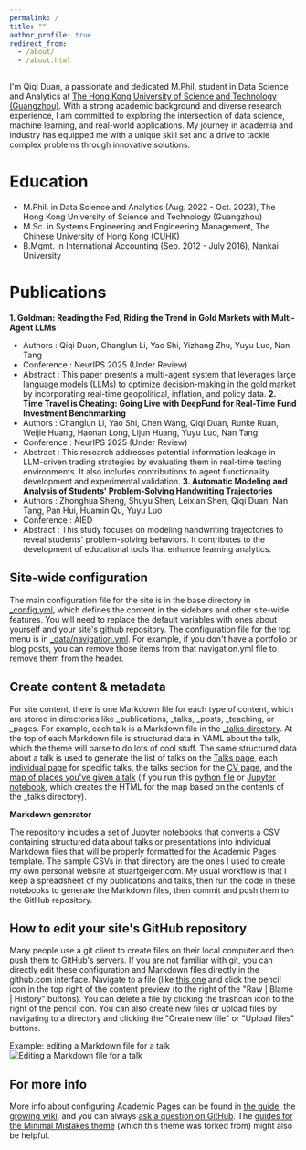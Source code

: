 ```yaml
---
permalink: /
title: ""
author_profile: true
redirect_from: 
  - /about/
  - /about.html
---
```


I'm Qiqi Duan, a passionate and dedicated M.Phil. student in Data Science and Analytics at [The Hong Kong University of Science and Technology (Guangzhou)](https://www.hkust-gz.edu.cn/zh/?variant=zh-cn/). With a strong academic background and diverse research experience, I am committed to exploring the intersection of data science, machine learning, and real-world applications. My journey in academia and industry has equipped me with a unique skill set and a drive to tackle complex problems through innovative solutions.

Education
======
* M.Phil. in Data Science and Analytics (Aug. 2022 - Oct. 2023), The Hong Kong University of Science and Technology (Guangzhou)
* M.Sc. in Systems Engineering and Engineering Management, The Chinese University of Hong Kong (CUHK)
* B.Mgmt. in International Accounting (Sep. 2012 - July 2016), Nankai University

Publications
======
**1. Goldman: Reading the Fed, Riding the Trend in Gold Markets with Multi-Agent LLMs**
  * Authors : Qiqi Duan, Changlun Li, Yao Shi, Yizhang Zhu, Yuyu Luo, Nan Tang
  * Conference : NeurIPS 2025 (Under Review)
  * Abstract : This paper presents a multi-agent system that leverages large language models (LLMs) to optimize decision-making in the gold market by           incorporating real-time geopolitical, inflation, and policy data.
**2. Time Travel is Cheating: Going Live with DeepFund for Real-Time Fund Investment Benchmarking**
  * Authors : Changlun Li, Yao Shi, Chen Wang, Qiqi Duan, Runke Ruan, Weijie Huang, Haonan Long, Lijun Huang, Yuyu Luo, Nan Tang
  * Conference : NeurIPS 2025 (Under Review)
  * Abstract : This research addresses potential information leakage in LLM-driven trading strategies by evaluating them in real-time testing environments.     It also includes contributions to agent functionality development and experimental validation.
**3. Automatic Modeling and Analysis of Students' Problem-Solving Handwriting Trajectories**
  * Authors : Zhonghua Sheng, Shuyu Shen, Leixian Shen, Qiqi Duan, Nan Tang, Pan Hui, Huamin Qu, Yuyu Luo
  * Conference : AIED
  * Abstract : This study focuses on modeling handwriting trajectories to reveal students' problem-solving behaviors. It contributes to the development of      educational tools that enhance learning analytics.


Site-wide configuration
------
The main configuration file for the site is in the base directory in [_config.yml](https://github.com/academicpages/academicpages.github.io/blob/master/_config.yml), which defines the content in the sidebars and other site-wide features. You will need to replace the default variables with ones about yourself and your site's github repository. The configuration file for the top menu is in [_data/navigation.yml](https://github.com/academicpages/academicpages.github.io/blob/master/_data/navigation.yml). For example, if you don't have a portfolio or blog posts, you can remove those items from that navigation.yml file to remove them from the header. 

Create content & metadata
------
For site content, there is one Markdown file for each type of content, which are stored in directories like _publications, _talks, _posts, _teaching, or _pages. For example, each talk is a Markdown file in the [_talks directory](https://github.com/academicpages/academicpages.github.io/tree/master/_talks). At the top of each Markdown file is structured data in YAML about the talk, which the theme will parse to do lots of cool stuff. The same structured data about a talk is used to generate the list of talks on the [Talks page](https://academicpages.github.io/talks), each [individual page](https://academicpages.github.io/talks/2012-03-01-talk-1) for specific talks, the talks section for the [CV page](https://academicpages.github.io/cv), and the [map of places you've given a talk](https://academicpages.github.io/talkmap.html) (if you run this [python file](https://github.com/academicpages/academicpages.github.io/blob/master/talkmap.py) or [Jupyter notebook](https://github.com/academicpages/academicpages.github.io/blob/master/talkmap.ipynb), which creates the HTML for the map based on the contents of the _talks directory).

**Markdown generator**

The repository includes [a set of Jupyter notebooks](https://github.com/academicpages/academicpages.github.io/tree/master/markdown_generator
) that converts a CSV containing structured data about talks or presentations into individual Markdown files that will be properly formatted for the Academic Pages template. The sample CSVs in that directory are the ones I used to create my own personal website at stuartgeiger.com. My usual workflow is that I keep a spreadsheet of my publications and talks, then run the code in these notebooks to generate the Markdown files, then commit and push them to the GitHub repository.

How to edit your site's GitHub repository
------
Many people use a git client to create files on their local computer and then push them to GitHub's servers. If you are not familiar with git, you can directly edit these configuration and Markdown files directly in the github.com interface. Navigate to a file (like [this one](https://github.com/academicpages/academicpages.github.io/blob/master/_talks/2012-03-01-talk-1.md) and click the pencil icon in the top right of the content preview (to the right of the "Raw | Blame | History" buttons). You can delete a file by clicking the trashcan icon to the right of the pencil icon. You can also create new files or upload files by navigating to a directory and clicking the "Create new file" or "Upload files" buttons. 

Example: editing a Markdown file for a talk
![Editing a Markdown file for a talk](/images/editing-talk.png)

For more info
------
More info about configuring Academic Pages can be found in [the guide](https://academicpages.github.io/markdown/), the [growing wiki](https://github.com/academicpages/academicpages.github.io/wiki), and you can always [ask a question on GitHub](https://github.com/academicpages/academicpages.github.io/discussions). The [guides for the Minimal Mistakes theme](https://mmistakes.github.io/minimal-mistakes/docs/configuration/) (which this theme was forked from) might also be helpful.
